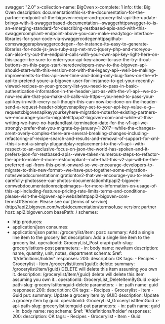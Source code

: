 swagger: "2.0"
x-collection-name: BigOven
x-complete: 1
info:
  title: Big Oven
  description: documentationthis-is-the-documentation-for-the-partner-endpoint-of-the-bigoven-recipe-and-grocery-list-api-the-update-brings-with-it-swaggerbased-documentation--swaggerhttpswagger-io-is-an-emerging-standard-for-describing-restbased-apis-and-with-this-swaggercompliant-endpoint-above-you-can-make-readytogo-interface-libraries-for-your-code-via-swaggercodegenhttpsgithub-comswaggerapiswaggercodegen--for-instance-its-easy-to-generate-libraries-for-node-js-java-ruby-asp-net-mvc-jquery-php-and-moreyou-can-also-try-out-the-endpoint-calls-with-your-own-api-key-right-here-on-this-page--be-sure-to-enter-your-api-key-above-to-use-the-try-it-out-buttons-on-this-page-start-heredevelopers-new-to-the-bigoven-api-should-start-with-this-version-not-with-the-legacy-api--well-be-making-improvements-to-this-api-over-time-and-doing-only-bug-fixes-on-the-v1-api-to-pretend-youre-a-bigoven-user-for-instance-to-get-your-recently-viewed-recipes-or-your-grocery-list-you-need-to-pass-in-basic-authentication-information-in-the-header-just-as-with-the-v1-api--we-do-now-require-that-you-make-all-calls-via-https--you-need-to-pass-your-api-key-in-with-every-call-though-this-can-now-be-done-on-the-header-send-a-request-header-xbigovenapikey-set-to-your-api-key-value-e-g--requestxbigovenapikeyyourkeyhere-migration-notesfor-existing-partners-we-encourage-you-to-migratehttpapi2-bigoven-com-and-while-at-this-writing-we-have-no-hardandfast-termination-date-for-the-v1-api-we-strongly-prefer-that-you-migrate-by-january-1-2017--while-the-changes-arent-overly-complex-there-are-several-breaking-changes-including-refactoring-of-recipe-search-and-results-and-removal-of-support-for-xml--this-is-not-a-simply-plugandplay-replacement-to-the-v1-api--with-respect-to-an-exclusive-focus-on-json-the-world-has-spoken-and-it-prefers-json-for-restbased-apis--weve-taken-numerous-steps-to-refactor-the-api-to-make-it-more-restcompliant--note-that-this-v2-api-will-be-the-preferred-api-from-this-point-onward-so-we-encourage-developers-to-migrate-to-this-new-format--we-have-put-together-some-migration-noteswebdocumentationmigrationtov2-that-we-encourage-you-to-read-carefully-photossee-our-photos-documentationhttpapi2-bigoven-comwebdocumentationrecipeimages--for-more-information-on-usage-of-this-api-including-features-pricing-rate-limits-terms-and-conditions-please-visit-the-bigoven-api-websitehttpapi2-bigoven-com-
  termsOfService: Please see our [terms of service](http://api2.bigoven.com/web/documentation/termsofuse
  version: partner
host: api2.bigoven.com
basePath: /
schemes:
- http
produces:
- application/json
consumes:
- application/json
paths:
  /grocerylist/item:
    post:
      summary: Add a single line item to the grocery list
      description: Add a single line item to the grocery list.
      operationId: GroceryList_Post
      x-api-path-slug: grocerylistitem-post
      parameters:
      - in: body
        name: newItem
        description: name, quantity, unit, notes, department
        schema:
          $ref: '#/definitions/holder'
      responses:
        200:
          description: OK
      tags:
      - Recipes
      - Grocerylist
      - Item
  /grocerylist/item/{guid}:
    delete:
      summary: /grocerylist/item/{guid}  DELETE will delete this item assuming you
        own it.
      description: /grocerylist/item/{guid}  delete will delete this item assuming
        you own it..
      operationId: GroceryList_DeleteItemByGuid
      x-api-path-slug: grocerylistitemguid-delete
      parameters:
      - in: path
        name: guid
      responses:
        200:
          description: OK
      tags:
      - Recipes
      - Grocerylist
      - Item
      - Guid
    put:
      summary: Update a grocery item by GUID
      description: Update a grocery item by guid.
      operationId: GroceryList_GroceryListItemGuid
      x-api-path-slug: grocerylistitemguid-put
      parameters:
      - in: path
        name: guid
      - in: body
        name: req
        schema:
          $ref: '#/definitions/holder'
      responses:
        200:
          description: OK
      tags:
      - Recipes
      - Grocerylist
      - Item
      - Guid